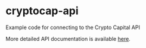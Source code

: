 cryptocap-api
=============

Example code for connecting to the Crypto Capital API

More detailed API documentation is available [here](https://docs.google.com/document/d/1IhT9N5gprjoEJZJW4-fzDzXTj-0X6Cz8RfIrpi97ACU/edit?usp=sharing).
